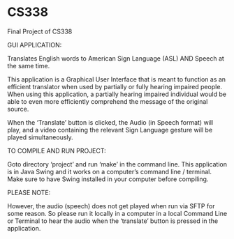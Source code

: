 # CS338
Final Project of CS338


GUI APPLICATION:

Translates English words to American Sign Language (ASL) AND Speech at the same time.

This application is a Graphical User Interface that is meant to function as an efficient translator when used by partially or fully hearing impaired people. When using this application, a partially hearing impaired individual would be able to even more efficiently comprehend the message of the original source. 

When the ‘Translate’ button is clicked, the Audio (in Speech format) will play, and a video containing the relevant Sign Language gesture will be played simultaneously.


TO COMPILE AND RUN PROJECT:
 
Goto directory ‘project’ and run ‘make’ in the command line.
This application is in Java Swing and it works on a computer’s command line / terminal.
Make sure to have Swing installed in your computer before compiling.


PLEASE NOTE:

However, the audio (speech) does not get played when run via SFTP for some reason.
So please run it locally in a computer in a local Command Line or Terminal to hear the audio when the ‘translate’ button is pressed in the application.
